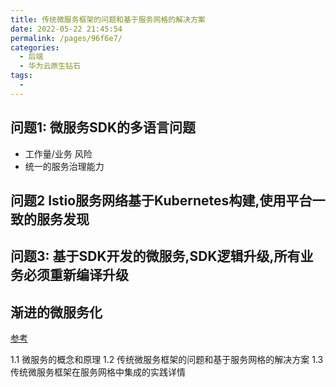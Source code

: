 ```yaml
---
title: 传统微服务框架的问题和基于服务网格的解决方案
date: 2022-05-22 21:45:54
permalink: /pages/96f6e7/
categories:
  - 后端
  - 华为云原生钻石
tags:
  - 
---
```




## 问题1: 微服务SDK的多语言问题
- 工作量/业务 风险
- 统一的服务治理能力

## 问题2 Istio服务网络基于Kubernetes构建,使用平台一致的服务发现

## 问题3: 基于SDK开发的微服务,SDK逻辑升级,所有业务必须重新编译升级


## 渐进的微服务化



[参考](https://education.huaweicloud.com/courses/course-v1:HuaweiX+CBUCNXI055+Self-paced/courseware/511f6f06d97d4aaf9b90445dca5800d1/239eb70d48f54d0691013428bbe26f11/)

1.1 微服务的概念和原理
1.2 传统微服务框架的问题和基于服务网格的解决方案
1.3 传统微服务框架在服务网格中集成的实践详情
